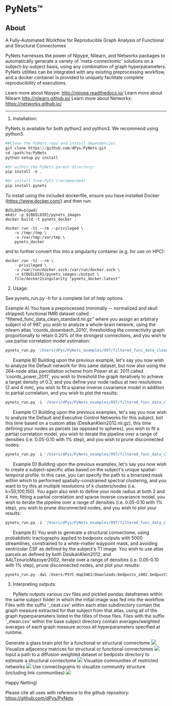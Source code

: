 PyNets™
======

About
-----
A Fully-Automated Workflow for Reproducible Graph Analysis of Functional and Structural Connectomes

PyNets harnesses the power of Nipype, Nilearn, and Networkx packages to automatically generate a variety of 'meta-connectomic' solutions on a subject-by-subject basis, using any combination of graph hyperparameters. PyNets utilities can be integrated with any existing preprocessing workflow, and a docker container is provided to uniquely facilitate complete reproducibility of executions.

Learn more about Nipype: http://nipype.readthedocs.io/
Learn more about Nilearn http://nilearn.github.io/
Learn more about Networkx: https://networkx.github.io/

-----

1. Installation:

PyNets is available for both python2 and python3. We recommend using python3.
```python
##Clone the PyNets repo and install dependencies
git clone https://github.com/dPys/PyNets.git
cd /path/to/PyNets
python setup.py install

#Or within the PyNets parent directory:
pip install -e .

#Or install from PyPi (recommended)
pip install pynets
```

To install using the included dockerfile, ensure you have installed Docker (https://www.docker.com/) and then run:
```
BUILDIR=$(pwd)
mkdir -p ${BUILDIR}/pynets_images
docker build -t pynets_docker .

docker run -ti --rm --privileged \
    -v /tmp:/tmp \
    -v /var/tmp:/var/tmp \
    pynets_docker
```

and to further convert this into a singularity container (e.g. for use on HPC):

```
docker run -ti --rm \
    --privileged \
    -v /var/run/docker.sock:/var/run/docker.sock \
    -v ${BUILDIR}/pynets_images:/output \
    filo/docker2singularity "pynets_docker:latest"
```

2. Usage:

See pynets_run.py -h for a complete list of help options.

Example A) You have a preprocessed (minimally -- normalized and skull stripped) functional fMRI dataset called "filtered_func_data_clean_standard.nii.gz" where you assign an arbitrary subject id of 997, you wish to analyze a whole-brain network, using the nilearn atlas 'coords_dosenbach_2010', thresholding the connectivity graph proportionally to retain 0.20% of the strongest connections, and you wish to use partial correlation model estimation:
```python
pynets_run.py '/Users/dPys/PyNets_examples/997/filtered_func_data_clean_standard.nii.gz' -id '997' -a 'coords_dosenbach_2010' -mod 'partcorr' -thr '0.20'
```
&nbsp;&nbsp;&nbsp;&nbsp;&nbsp; Example B) Building upon the previous example, let's say you now wish to analyze the Default network for this same dataset, but now also using the 264-node atlas parcellation scheme from Power et al. 2011 called 'coords_power_2011', you wish to threshold the graph iteratively to achieve a target density of 0.3, and you define your node radius at two resolutions (2 and 4 mm), you wish to fit a  sparse inverse covariance model in addition to partial correlation, and you wish to plot the results:
```python
pynets_run.py -i '/Users/dPys/PyNets_examples/997/filtered_func_data_clean_standard.nii.gz' -id '997' -a 'coords_dosenbach_2010,coords_power_2011' -n 'Default' -dt -thr '0.3' -ns '2,4' -mod 'partcorr,sps' -plt
```

&nbsp;&nbsp;&nbsp;&nbsp;&nbsp; Example C) Building upon the previous examples, let's say you now wish to analyze the Default and Executive Control Networks for this subject, bot this time based on a custom atlas (DesikanKlein2012.nii.gz), this time defining your nodes as parcels (as opposed to spheres), you wish to fit a partial correlation model, you wish to iterate the pipeline over a range of densities (i.e. 0.05-0.10 with 1% step), and you wish to prune disconnected nodes:
```python
pynets_run.py -i '/Users/dPys/PyNets_examples/997/filtered_func_data_clean_standard.nii.gz' -id '997' -ua '/Users/dPys/PyNets_example_atlases/DesikanKlein2012.nii.gz' -n 'Default,Cont' -mod 'partcorr' -dt -min_thr 0.05 -max_thr 0.10 -step_thr 0.01 -parc -p 1
```

&nbsp;&nbsp;&nbsp;&nbsp;&nbsp; Example D) Building upon the previous examples, let's say you now wish to create a subject-specific atlas based on the subject's unique spatial-temporal profile. In this case, you can specify the path to a binarized mask within which to performed spatially-constrained spectral clustering, and you want to try this at multiple resolutions of k clusters/nodes (i.e. k=50,100,150). You again also wish to define your node radius at both 2 and 4 mm, fitting a partial correlation and sparse inverse covariance model, you wish to iterate the pipeline over a range of densities (i.e. 0.05-0.10 with 1% step), you wish to prune disconnected nodes, and you wish to plot your results:
```python
pynets_run.py -i '/Users/dPys/PyNets_examples/997/filtered_func_data_clean_standard.nii.gz' -id '997' -cm '/Users/dPys/PyNets_example/997_grey_matter_mask_bin.nii.gz' -ns '2,4' -mod 'partcorr,sps' -k_min 50 -k_max 150 -k_step 50 -dt -min_thr 0.05 -max_thr 0.10 -step_thr 0.01 -p 1 -plt
```

&nbsp;&nbsp;&nbsp;&nbsp;&nbsp; Example E) You wish to generate a structural connectome, using probabilistic tractography applied to bedpostx outputs with 5000 streamlines, constrained to a white-matter waypoint mask, and avoiding ventricular CSF as defined by the subject's T1 image. You wish to use atlas parcels as defined by both DesikanKlein2012, and AALTzourioMazoyer2002, iterate over a range of densities (i.e. 0.05-0.10 with 1% step), prune disconnected nodes, and plot your results:
```python
pynets_run.py -dwi /Users/PSYC-dap3463/Downloads/bedpostx_s002.bedpostX -id s002 -ua '/Users/PSYC-dap3463/Applications/PyNets/pynets/atlases/DesikanKlein2012.nii.gz,/Users/PSYC-dap3463/Applications/PyNets/pynets/atlases/AALTzourioMazoyer2002' -s 5000 -thr 0.1 -dt -min_thr 0.05 -max_thr 0.10 -step_thr 0.01 -p 1 -parc -anat '/Users/PSYC-dap3463/Downloads/s002/s002_anat_T1.nii.gz'
```

3. Interpreting outputs:

&nbsp;&nbsp;&nbsp;&nbsp;&nbsp; PyNets outputs various csv files and pickled pandas dataframes within the same subject folder
in which the initial image was fed into the workflow. Files with the suffix '_neat.csv' within each atlas subdirectory contain the graph measure extracted for that subject from that atlas, using all of the graph hyperparameters listed in the titles of those files. Files with the suffix '_mean.csv' within the base subject directory contain averages/weighted averages of each graph measure across all hyperparameters specified at runtime.


Generate a glass brain plot for a functional or structural connectome
![](tests/examples/997/997_whole_brain_cluster_labels_PCA200_sps_connectome_viz.png)
Visualize adjacency matrices for structural or functional connectomes
![](docs/structural_adj_mat.png)
Input a path to a diffusion weighted dataset or bedpostx directory to estimate a structural connectome
![](docs/pynets_diffusion.png)
Visualize communities of restricted networks
![](docs/glass_brain_communities.png)
Use connectograms to visualize community structure (including link communities)
![](docs/link_communities.png)

Happy Netting!

Please cite all uses with reference to the github repository: https://github.com/dPys/PyNets
